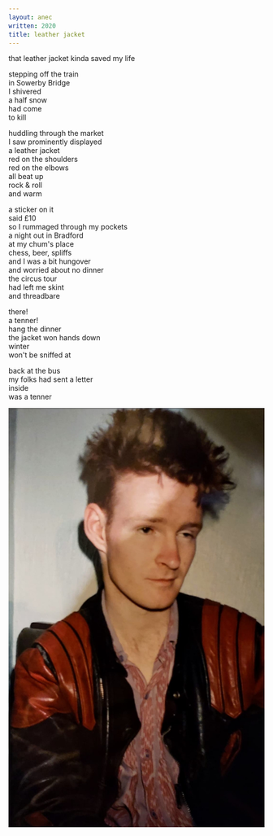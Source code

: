 ```yaml
---
layout: anec
written: 2020
title: leather jacket
---
```


<div class="poem">
that leather jacket  
kinda saved my life  

stepping off the train  
in Sowerby Bridge  
I shivered  
a half snow  
had come  
to kill


huddling through the market  
I saw prominently displayed  
a leather jacket  
red on the shoulders  
red on the elbows  
all beat up  
rock & roll  
and warm


a sticker on it  
said £10  
so I rummaged through my pockets  
a night out in Bradford  
at my chum's place  
chess, beer, spliffs  
and I was a bit hungover  
and worried about no dinner  
the circus tour  
had left me skint  
and threadbare


there!  
a tenner!  
hang the dinner  
the jacket won hands down  
winter  
won't be sniffed at


back at the bus  
my folks had sent a letter  
inside  
was a tenner
</div>

![Hughie in leather jacket](/assets/images/bucket/h-leather-jacket.jpg "Hughie in leather jacket")
